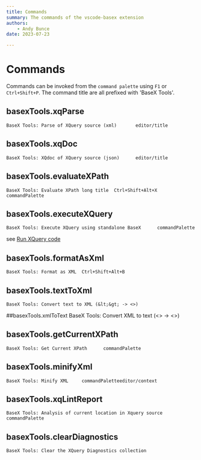 ```yaml
---
title: Commands
summary: The commands of the vscode-basex extension
authors:
    - Andy Bunce
date: 2023-07-23

---
```


# Commands 
Commands can be invoked from the `command palette` using `F1` or `Ctrl+Shift+P`.
The command title are all prefixed with 'BaseX Tools'.


## basexTools.xqParse
	BaseX Tools: Parse of XQuery source (xml)		editor/title
## basexTools.xqDoc
	BaseX Tools: XQdoc of XQuery source (json)		editor/title
## basexTools.evaluateXPath
	BaseX Tools: Evaluate XPath long title	Ctrl+Shift+Alt+X commandPalette
## basexTools.executeXQuery

	BaseX Tools: Execute XQuery using standalone BaseX		commandPalette
see [Run XQuery code](xquery/xquery-script-execution.md)

## basexTools.formatAsXml
	BaseX Tools: Format as XML	Ctrl+Shift+Alt+B
## basexTools.textToXml
	BaseX Tools: Convert text to XML (&lt;&gt; -> <>)		
##basexTools.xmlToText
	BaseX Tools: Convert XML to text (<> -> &lt;&gt;)		
## basexTools.getCurrentXPath
	BaseX Tools: Get Current XPath		commandPalette
## basexTools.minifyXml
	BaseX Tools: Minify XML		commandPaletteeditor/context
## basexTools.xqLintReport
	BaseX Tools: Analysis of current location in Xquery source		commandPalette
## basexTools.clearDiagnostics
	BaseX Tools: Clear the XQuery Diagnostics collection
